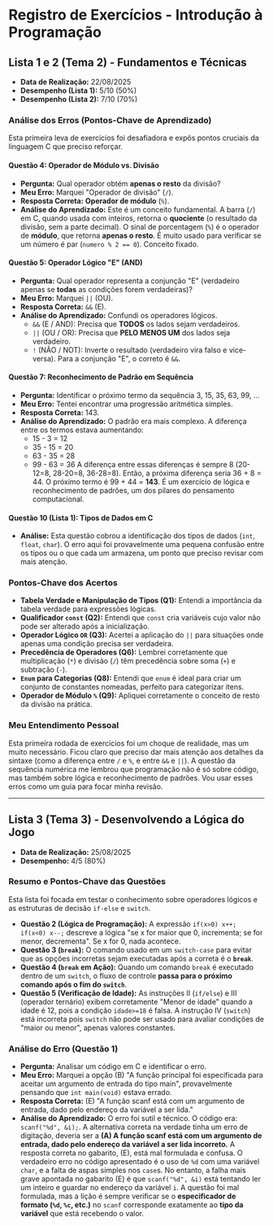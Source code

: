 # Registro de Exercícios - Introdução à Programação

## Lista 1 e 2 (Tema 2) - Fundamentos e Técnicas
- **Data de Realização:** 22/08/2025
- **Desempenho (Lista 1):** 5/10 (50%)
- **Desempenho (Lista 2):** 7/10 (70%)

### Análise dos Erros (Pontos-Chave de Aprendizado)

Esta primeira leva de exercícios foi desafiadora e expôs pontos cruciais da linguagem C que preciso reforçar.

#### **Questão 4: Operador de Módulo vs. Divisão**
- **Pergunta:** Qual operador obtém **apenas o resto** da divisão?
- **Meu Erro:** Marquei "Operador de divisão" (`/`).
- **Resposta Correta:** **Operador de módulo** (`%`).
- **Análise do Aprendizado:** Este é um conceito fundamental. A barra (`/`) em C, quando usada com inteiros, retorna o **quociente** (o resultado da divisão, sem a parte decimal). O sinal de porcentagem (`%`) é o operador de **módulo**, que retorna **apenas o resto**. É muito usado para verificar se um número é par (`numero % 2 == 0`). Conceito fixado.

#### **Questão 5: Operador Lógico "E" (AND)**
- **Pergunta:** Qual operador representa a conjunção "E" (verdadeiro apenas se **todas** as condições forem verdadeiras)?
- **Meu Erro:** Marquei `||` (OU).
- **Resposta Correta:** `&&` (E).
- **Análise do Aprendizado:** Confundi os operadores lógicos.
  - `&&` (E / AND): Precisa que **TODOS** os lados sejam verdadeiros.
  - `||` (OU / OR): Precisa que **PELO MENOS UM** dos lados seja verdadeiro.
  - `!` (NÃO / NOT): Inverte o resultado (verdadeiro vira falso e vice-versa).
Para a conjunção "E", o correto é `&&`.

#### **Questão 7: Reconhecimento de Padrão em Sequência**
- **Pergunta:** Identificar o próximo termo da sequência 3, 15, 35, 63, 99, ...
- **Meu Erro:** Tentei encontrar uma progressão aritmética simples.
- **Resposta Correta:** 143.
- **Análise do Aprendizado:** O padrão era mais complexo. A diferença entre os termos estava aumentando:
  - 15 - 3 = 12
  - 35 - 15 = 20
  - 63 - 35 = 28
  - 99 - 63 = 36
  A diferença entre essas diferenças é sempre 8 (20-12=8, 28-20=8, 36-28=8). Então, a próxima diferença seria 36 + 8 = 44. O próximo termo é 99 + 44 = **143**. É um exercício de lógica e reconhecimento de padrões, um dos pilares do pensamento computacional.

#### **Questão 10 (Lista 1): Tipos de Dados em C**
- **Análise:** Esta questão cobrou a identificação dos tipos de dados (`int`, `float`, `char`). O erro aqui foi provavelmente uma pequena confusão entre os tipos ou o que cada um armazena, um ponto que preciso revisar com mais atenção.

### Pontos-Chave dos Acertos
- **Tabela Verdade e Manipulação de Tipos (Q1):** Entendi a importância da tabela verdade para expressões lógicas.
- **Qualificador `const` (Q2):** Entendi que `const` cria variáveis cujo valor não pode ser alterado após a inicialização.
- **Operador Lógico `OR` (Q3):** Acertei a aplicação do `||` para situações onde apenas uma condição precisa ser verdadeira.
- **Precedência de Operadores (Q6):** Lembrei corretamente que multiplicação (`*`) e divisão (`/`) têm precedência sobre soma (`+`) e subtração (`-`).
- **`Enum` para Categorias (Q8):** Entendi que `enum` é ideal para criar um conjunto de constantes nomeadas, perfeito para categorizar itens.
- **Operador de Módulo `%` (Q9):** Apliquei corretamente o conceito de resto da divisão na prática.

### Meu Entendimento Pessoal
Esta primeira rodada de exercícios foi um choque de realidade, mas um muito necessário. Ficou claro que preciso dar mais atenção aos detalhes da sintaxe (como a diferença entre `/` e `%`, e entre `&&` e `||`). A questão da sequência numérica me lembrou que programação não é só sobre código, mas também sobre lógica e reconhecimento de padrões. Vou usar esses erros como um guia para focar minha revisão.

---

## Lista 3 (Tema 3) - Desenvolvendo a Lógica do Jogo
- **Data de Realização:** 25/08/2025
- **Desempenho:** 4/5 (80%)

### Resumo e Pontos-Chave das Questões

Esta lista foi focada em testar o conhecimento sobre operadores lógicos e as estruturas de decisão `if-else` e `switch`.

- **Questão 2 (Lógica de Programação):** A expressão `if(x>0) x++; if(x<0) x--;` descreve a lógica "se x for maior que 0, incrementa; se for menor, decrementa". Se x for 0, nada acontece.
- **Questão 3 (`break`):** O comando usado em um `switch-case` para evitar que as opções incorretas sejam executadas após a correta é o **`break`**.
- **Questão 4 (`break` em Ação):** Quando um comando `break` é executado dentro de um `switch`, o fluxo de controle **passa para o próximo comando após o fim do `switch`**.
- **Questão 5 (Verificação de Idade):** As instruções II (`if/else`) e III (operador ternário) exibem corretamente "Menor de idade" quando a idade é 12, pois a condição `idade>=18` é falsa. A instrução IV (`switch`) está incorreta pois `switch` não pode ser usado para avaliar condições de "maior ou menor", apenas valores constantes.

### Análise do Erro (Questão 1)

- **Pergunta:** Analisar um código em C e identificar o erro.
- **Meu Erro:** Marquei a opção (B) "A função principal foi especificada para aceitar um argumento de entrada do tipo main", provavelmente pensando que `int main(void)` estava errado.
- **Resposta Correta:** (E) "A função scanf está com um argumento de entrada, dado pelo endereço da variável a ser lida."
- **Análise do Aprendizado:** O erro foi sutil e técnico. O código era: `scanf("%d", &i);`. A alternativa correta na verdade tinha um erro de digitação, deveria ser a **(A) A função scanf está com um argumento de entrada, dado pelo endereço da variável a ser lida incorreto.**
A resposta correta no gabarito, (E), está mal formulada e confusa. O verdadeiro erro no código apresentado é o uso de `%d` com uma variável `char`, e a falta de aspas simples nos `case`s. No entanto, a falha mais grave apontada no gabarito (E) é que `scanf("%d", &i)` está tentando ler um inteiro e guardar no endereço da variável `i`. A questão foi mal formulada, mas a lição é sempre verificar se o **especificador de formato (`%d`, `%c`, etc.)** no `scanf` corresponde exatamente ao **tipo da variável** que está recebendo o valor.